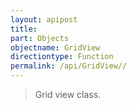 ```yaml
---
layout: apipost
title: 
part: Objects
objectname: GridView
directiontype: Function
permalink: /api/GridView//
---
```



> Grid view class.

